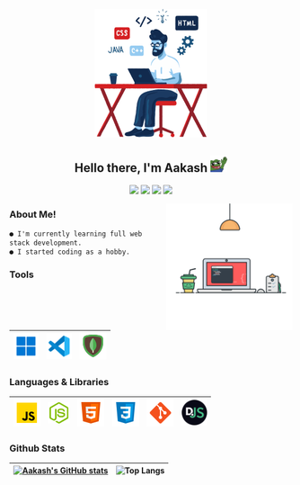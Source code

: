 <p align = center>
<img width = "200" src = "./assets/programmer.png">
</p>
<h2 align = "center">
Hello there, I'm Aakash <img width= "30" src="./assets/dank hi.png" />
</h2>

<p align = "center">
<a href = "https://discord.gg/Je3pHvGXbK"><img src = "https://img.shields.io/badge/-Discord-5865F2?style=for-the-badge&logo=discord&logoColor=white"></a>
<a href = "https://twitter.com/Aakash04s"><img src = "https://img.shields.io/badge/-Twitter-1DA1F2?style=for-the-badge&logo=twitter&logoColor=white"></a>
<a href = "https://instagram.com/4ak4sh"><img src = "https://img.shields.io/badge/-Instagram-8a3ab9?style=for-the-badge&logo=instagram&logoColor=white"></a>
<a href = "https://www.reddit.com/user/aakash04s"><img src = "https://img.shields.io/badge/-Reddit-ff4301?style=for-the-badge&logo=reddit&logoColor=white"></a>
</p>


<img width = "225" align= "right" src = "./assets/coding.svg">

### About Me!

```
● I'm currently learning full web stack development.
● I started coding as a hobby.
```

### Tools

|<img width = "45" src = ./assets/windows.png>| <img width = "45" src = ./assets/vsc.png>| <img width = "48" src = ./assets/mongodb.png>|
|--|--|--|


### Languages & Libraries

|<img width = "48" src = "./assets/javascript.png" /> | <img width = "38" src = "./assets/node.png"/>  | <img width = "48" src = "./assets/html.png"/>|<img width = "48" src = ./assets/css.png> | <img width = "48" src = "./assets/git.png"/> | <img width = "45" src = "./assets/djs.png"/>| 
|--|--|--|--|--|--|


<h3>Github Stats</h3>


| [![Aakash's GitHub stats](https://github-readme-stats.vercel.app/api?username=4ak4sh&theme=midnight-purple&show_icons=true&bg_color=0D1117&hide_border=true)](https://github.com/4ak4sh) | ![Top Langs](https://github-readme-stats.vercel.app/api/top-langs/?username=4ak4sh&theme=midnight-purple&layout=compact&bg_color=0D1117&hide_border=true) |
|--|--|



